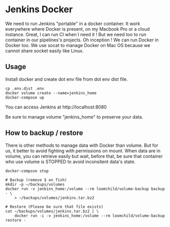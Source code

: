 # Jenkins Docker

We need to run Jenkins "portable" in a docker container. It work everywhere where Docker is present, on my Macbook Pro or a cloud instance. Great, I can run CI when I need it ! But we need too to run container in our pipelines's projects. Oh inception ! We can run Docker in Docker too. We use socat to manage Docker on Mac OS because we cannot share socket easily like Linux.

## Usage

Install docker and create dot env file from dot env dist file.

```
cp .env.dist .env
docker volume create --name=jenkins_home
docker-compose up
```

You can access Jenkins at http://localhost:8080

Be sure to manage volume "jenkins_home" to preserve your data.

## How to backup / restore

There is other methods to manage data with Docker than volume. But for us, it better to avoid fighting with permissions on mount. When data are in volume, you can retrieve easily but wait, before that, be sure that container who use volume is STOPPED to avoid inconsitent data's state.

```
docker-compose stop

# Backup (remove $ on fish)
mkdir -p ~/backups/volumes
docker run -v jenkins_home:/volume --rm loomchild/volume-backup backup - \
    > ~/backups/volumes/jenkins.tar.bz2

# Restore (Please be sure that file exists)
cat ~/backups/volumes/jenkins.tar.bz2 | \
    docker run -i -v jenkins_home:/volume --rm loomchild/volume-backup restore -
```
